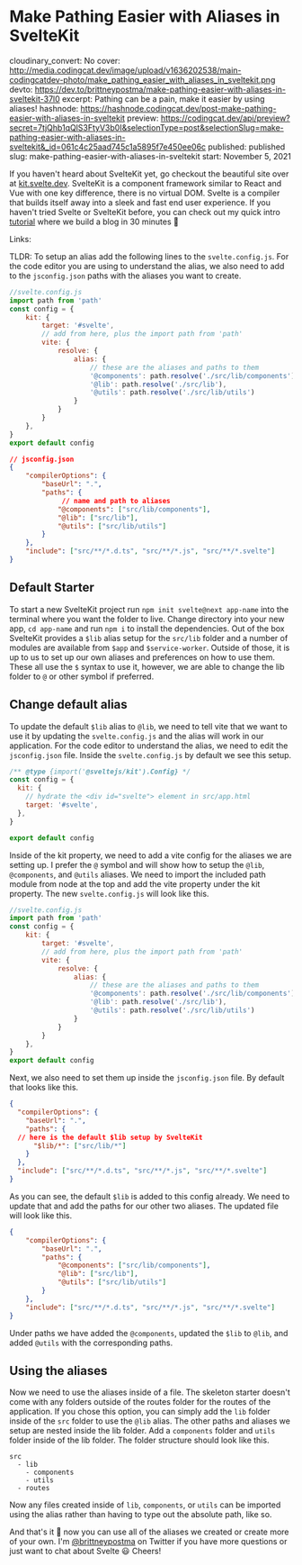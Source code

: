 # Make Pathing Easier with Aliases in SvelteKit

cloudinary_convert: No
cover: http://media.codingcat.dev/image/upload/v1636202538/main-codingcatdev-photo/make_pathing_easier_with_aliases_in_sveltekit.png
devto: https://dev.to/brittneypostma/make-pathing-easier-with-aliases-in-sveltekit-37l0
excerpt: Pathing can be a pain, make it easier by using aliases!
hashnode: https://hashnode.codingcat.dev/post-make-pathing-easier-with-aliases-in-sveltekit
preview: https://codingcat.dev/api/preview?secret=7tjQhb1qQlS3FtyV3b0I&selectionType=post&selectionSlug=make-pathing-easier-with-aliases-in-sveltekit&_id=061c4c25aad745c1a5895f7e450ee06c
published: published
slug: make-pathing-easier-with-aliases-in-sveltekit
start: November 5, 2021

If you haven't heard about SvelteKit yet, go checkout the beautiful site over at [kit.svelte.dev](https://codingcat.dev/post/kit.svelte.dev). SvelteKit is a component framework similar to React and Vue with one key difference, there is no virtual DOM. Svelte is a compiler that builds itself away into a sleek and fast end user experience. If you haven't tried Svelte or SvelteKit before, you can check out my quick intro [tutorial](https://www.youtube.com/watch?v=fOD_3iSiwTQ) where we build a blog in 30 minutes 🤯

Links:

TLDR: To setup an alias add the following lines to the `svelte.config.js`. For the code editor you are using to understand the alias, we also need to add to the `jsconfig.json` paths with the aliases you want to create.

```jsx
//svelte.config.js
import path from 'path'
const config = {
	kit: {
		target: '#svelte',
        // add from here, plus the import path from 'path'
		vite: {
			resolve: {
				alias: {
                    // these are the aliases and paths to them
					'@components': path.resolve('./src/lib/components'),
					'@lib': path.resolve('./src/lib'),
					'@utils': path.resolve('./src/lib/utils')
				}
			}
		}
	},
}
export default config

```

```json
// jsconfig.json
{
	"compilerOptions": {
		"baseUrl": ".",
		"paths": {
             // name and path to aliases
			"@components": ["src/lib/components"],
			"@lib": ["src/lib"],
			"@utils": ["src/lib/utils"]
		}
	},
	"include": ["src/**/*.d.ts", "src/**/*.js", "src/**/*.svelte"]
}

```

## Default Starter

To start a new SvelteKit project run `npm init svelte@next app-name` into the terminal where you want the folder to live. Change directory into your new app, `cd app-name` and run `npm i` to install the dependencies. Out of the box SvelteKit provides a `$lib` alias setup for the `src/lib` folder and a number of modules are available from `$app` and `$service-worker`. Outside of those, it is up to us to set up our own aliases and preferences on how to use them. These all use the `$` syntax to use it, however, we are able to change the lib folder to `@` or other symbol if preferred.

## Change default alias

To update the default `$lib` alias to `@lib`, we need to tell vite that we want to use it by updating the `svelte.config.js` and the alias will work in our application. For the code editor to understand the alias, we need to edit the `jsconfig.json` file. Inside the `svelte.config.js` by default we see this setup.

```jsx
/** @type {import('@sveltejs/kit').Config} */
const config = {
  kit: {
    // hydrate the <div id="svelte"> element in src/app.html
    target: '#svelte',
  },
}

export default config

```

Inside of the kit property, we need to add a vite config for the aliases we are setting up. I prefer the `@` symbol and will show how to setup the `@lib`, `@components`, and `@utils` aliases. We need to import the included path module from node at the top and add the vite property under the kit property. The new `svelte.config.js` will look like this.

```jsx
//svelte.config.js
import path from 'path'
const config = {
	kit: {
		target: '#svelte',
        // add from here, plus the import path from 'path'
		vite: {
			resolve: {
				alias: {
                    // these are the aliases and paths to them
					'@components': path.resolve('./src/lib/components'),
					'@lib': path.resolve('./src/lib'),
					'@utils': path.resolve('./src/lib/utils')
				}
			}
		}
	},
}
export default config

```

Next, we also need to set them up inside the `jsconfig.json` file. By default that looks like this.

```json
{
  "compilerOptions": {
    "baseUrl": ".",
    "paths": {
  // here is the default $lib setup by SvelteKit
      "$lib/*": ["src/lib/*"]
    }
  },
  "include": ["src/**/*.d.ts", "src/**/*.js", "src/**/*.svelte"]
}

```

As you can see, the default `$lib` is added to this config already. We need to update that and add the paths for our other two aliases. The updated file will look like this.

```json
{
	"compilerOptions": {
		"baseUrl": ".",
		"paths": {
			"@components": ["src/lib/components"],
			"@lib": ["src/lib"],
			"@utils": ["src/lib/utils"]
		}
	},
	"include": ["src/**/*.d.ts", "src/**/*.js", "src/**/*.svelte"]
}

```

Under paths we have added the `@components`, updated the `$lib` to `@lib`, and added `@utils` with the corresponding paths.

## Using the aliases

Now we need to use the aliases inside of a file. The skeleton starter doesn't come with any folders outside of the routes folder for the routes of the application. If you chose this option, you can simply add the `lib` folder inside of the `src` folder to use the `@lib` alias. The other paths and aliases we setup are nested inside the lib folder. Add a `components` folder and `utils` folder inside of the lib folder. The folder structure should look like this.

```
src
  - lib
    - components
    - utils
  - routes
```

Now any files created inside of `lib`, `components`, or `utils` can be imported using the alias rather than having to type out the absolute path, like so.

And that's it 🥳 now you can use all of the aliases we created or create more of your own. I'm [@brittneypostma](https://twitter.com/BrittneyPostma) on Twitter if you have more questions or just want to chat about Svelte 😃 Cheers!